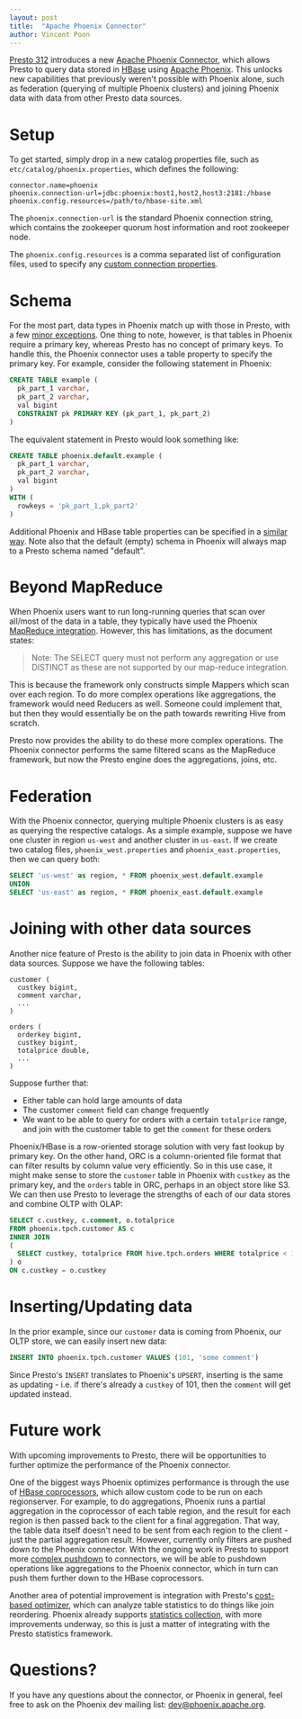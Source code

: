 ```yaml
---
layout: post
title:  "Apache Phoenix Connector"
author: Vincent Poon
---
```


[Presto 312](https://prestosql.io/docs/current/release/release-312.html)
introduces a new [Apache Phoenix Connector](https://prestosql.io/docs/current/connector/phoenix.html), 
which allows Presto to query data stored in [HBase](https://hbase.apache.org/)
using [Apache Phoenix](https://phoenix.apache.org/).  This unlocks new capabilities that previously
weren't possible with Phoenix alone, such as federation (querying of multiple Phoenix clusters) and
joining Phoenix data with data from other Presto data sources.

# Setup
To get started, simply drop in a new catalog properties file, such as `etc/catalog/phoenix.properties`,
which defines the following:

```
connector.name=phoenix
phoenix.connection-url=jdbc:phoenix:host1,host2,host3:2181:/hbase
phoenix.config.resources=/path/to/hbase-site.xml
```

The `phoenix.connection-url` is the standard Phoenix connection string, which contains the zookeeper
quorum host information and root zookeeper node.

The `phoenix.config.resources` is a comma separated list of configuration files, used to specify any
[custom connection properties](https://phoenix.apache.org/tuning.html).

# Schema
For the most part, data types in Phoenix match up with those in Presto, with a few
[minor exceptions](https://prestosql.io/docs/current/connector/phoenix.html#data-types).  One thing
to note, however, is that tables in Phoenix require a primary key, whereas Presto has no concept of
primary keys.  To handle this, the Phoenix connector uses a table property to specify the primary key. 
For example, consider the following statement in Phoenix:

```sql
CREATE TABLE example (
  pk_part_1 varchar,
  pk_part_2 varchar,
  val bigint
  CONSTRAINT pk PRIMARY KEY (pk_part_1, pk_part_2)
)
```
The equivalent statement in Presto would look something like:

```sql
CREATE TABLE phoenix.default.example (
  pk_part_1 varchar,
  pk_part_2 varchar,
  val bigint
)
WITH (
  rowkeys = 'pk_part_1,pk_part2'
)
```

Additional Phoenix and HBase table properties can be specified in a 
[similar way](https://prestosql.io/docs/current/connector/phoenix.html#table-properties-phoenix). 
Note also that the default (empty) schema in Phoenix will always map to a Presto schema named "default".

# Beyond MapReduce
When Phoenix users want to run long-running queries that scan over all/most of the data in a table,
they typically have used the Phoenix [MapReduce integration](https://phoenix.apache.org/phoenix_mr.html). 
However, this has limitations, as the document states:

>Note: The SELECT query must not perform any aggregation or use DISTINCT as these are not supported by our map-reduce integration.

This is because the framework only constructs simple Mappers which scan over each region.  To
do more complex operations like aggregations, the framework would need Reducers as well.
Someone could implement that, but then they would essentially be on the path towards rewriting
Hive from scratch.

Presto now provides the ability to do these more complex operations.  The Phoenix connector
performs the same filtered scans as the MapReduce framework, but now the Presto engine does
the aggregations, joins, etc.

# Federation
With the Phoenix connector, querying multiple Phoenix clusters is as easy as querying the
respective catalogs.  As a simple example, suppose we have one cluster in region `us-west` and
another cluster in `us-east`.  If we create two catalog files, `phoenix_west.properties` and
`phoenix_east.properties`, then we can query both:

```sql
SELECT 'us-west' as region, * FROM phoenix_west.default.example
UNION
SELECT 'us-east' as region, * FROM phoenix_east.default.example
```

# Joining with other data sources
Another nice feature of Presto is the ability to join data in Phoenix with other data sources.
Suppose we have the following tables:

```
customer (
  custkey bigint,
  comment varchar,
  ...
)
```
```
orders (
  orderkey bigint,
  custkey bigint,
  totalprice double,
  ...
)
```
Suppose further that:

* Either table can hold large amounts of data
* The customer `comment` field can change frequently
* We want to be able to query for orders with a certain `totalprice` range, and join with the
customer table to get the `comment` for these orders

Phoenix/HBase is a row-oriented storage solution with very fast lookup by primary key.  On the
other hand, ORC is a column-oriented file format that can filter results by column value very
efficiently.  So in this use case, it might make sense to store the `customer` table in Phoenix
with `custkey` as the primary key, and the `orders` table in ORC, perhaps in an object store like
S3.  We can then use Presto to leverage the strengths of each of our data stores and combine OLTP
with OLAP:

```sql
SELECT c.custkey, c.comment, o.totalprice
FROM phoenix.tpch.customer AS c
INNER JOIN
(
  SELECT custkey, totalprice FROM hive.tpch.orders WHERE totalprice < 100
) o
ON c.custkey = o.custkey
```

# Inserting/Updating data
In the prior example, since our `customer` data is coming from Phoenix, our OLTP store, we can
easily insert new data:

```sql
INSERT INTO phoenix.tpch.customer VALUES (101, 'some comment')
```
Since Presto's `INSERT` translates to Phoenix's `UPSERT`, inserting is the same as updating - i.e.
if there's already a `custkey` of 101, then the `comment` will get updated instead.

# Future work
With upcoming improvements to Presto, there will be opportunities to further optimize the performance
of the Phoenix connector.

One of the biggest ways Phoenix optimizes performance is through the use of 
[HBase coprocessors](https://www.3pillarglobal.com/insights/hbase-coprocessors), which allow custom
code to be run on each regionserver.  For example, to do aggregations, Phoenix runs a partial
aggregation in the coprocessor of each table region, and the result for each region is then passed
back to the client for a final aggregation.  That way, the table data itself doesn't need to be
sent from each region to the client - just the partial aggregation result.  However, currently only
filters are pushed down to the Phoenix connector.  With the ongoing work in Presto to support more
[complex pushdown](https://github.com/prestosql/presto/issues/18) to connectors, we will be able to
pushdown operations like aggregations to the Phoenix connector, which in turn can push them further
down to the HBase coprocessors.

Another area of potential improvement is integration with Presto's 
[cost-based optimizer](https://www.starburstdata.com/technical-blog/introduction-to-presto-cost-based-optimizer/),
which can analyze table statistics to do things like join reordering. Phoenix already supports
[statistics collection](https://phoenix.apache.org/update_statistics.html), with more improvements
underway, so this is just a matter of integrating with the Presto statistics framework.

# Questions?
If you have any questions about the connector, or Phoenix in general, feel free to ask on the
Phoenix dev mailing list: [dev@phoenix.apache.org](mailto:dev@phoenix.apache.org).
